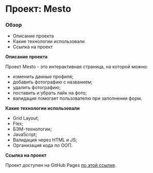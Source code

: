 # Проект: Mesto

### Обзор
* Описание проекта
* Какие технологии использовали
* Ссылка на проект

**Описание проекта**

Проект Mesto - это интерактивная страница, на которой можно:
* изменить данные профиля;
* добавить фотографию с названием;
* удалить фотографию;
* поставить и убрать лайк на фото;
* валидация помогает пользователю при заполнении форм.

**Какие технологии использовали**

* Grid Layout;
* Flex;
* БЭМ-технологии;
* JavaScript;
* Валидация через HTML и JS;
* Организация кода по ООП.

**Ссылка на проект**

Проект доступен на GitHub Pages [по этой ссылке](https://kepova.github.io/mesto/).
